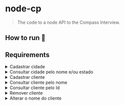 # node-cp
> The code to a node API to the Compass Interview.

## How to run 🚀

## Requirements

<details>
  <summary>Cadastrar cidade</summary>
  
  | FR (functional requirements) | NFR (non-functional requirements) | OK |
  |------------------------------|-----------------------------------|----------------|
  | Deve ser possível cadastrar uma nova cidade ao informar corretamente os dados pedidos | | ✅ |
  | Não é possível cadastrar duas ou mais cidades com o mesmo nome e o mesmo estado | | ✅ |
</details>

<details>
  <summary>Consultar cidade pelo nome e/ou estado</summary>

  | FR (functional requirements) | NFR (non-functional requirements) | OK |
  |------------------------------|-----------------------------------|----------------|
  | Deve ser possível buscar uma cidade informando seu nome e/ou o estado a qual pertence | Pode utilizar parametros de query para filtrar | ✅ |
  | Ao não informar dados para o filtro, poderão ser trazidas todas as cidades | Deverá conter paginação para controle | ✅ |
</details>

<details>
  <summary>Cadastrar cliente</summary>

  | FR (functional requirements) | NFR (non-functional requirements) | OK |
  |------------------------------|-----------------------------------|----------------|
  | Deve ser possível cadastrar um novo cliente ao informar corretamente os dados pedidos | | ✅ |
  | Cada cliente deverá ter uma cidade associada (cidade onde mora) | | ✅ |
  | Não será possível cadastrar um cliente com data de nascimento maior que a data de hoje | | ✅ |
</details>

<details>
  <summary>Consultar cliente pelo nome</summary>

  | FR (functional requirements) | NFR (non-functional requirements) | OK |
  |------------------------------|-----------------------------------|----------------|
  | Deve ser possível buscar clientes informando seu nome (ou parte) | Pode utilizar parametros de query para filtrar ou parâmetro de rota | ✅ |
</details>

<details>
  <summary>Consultar cliente pelo Id</summary>

  | FR (functional requirements) | NFR (non-functional requirements) | OK |
  |------------------------------|-----------------------------------|----------------|
  | Deve ser possível buscar um cliente específico informando seu identificador | Utilizar parâmetros de rota | ✅ |
</details>

<details>
  <summary>Remover cliente</summary>

  | FR (functional requirements) | NFR (non-functional requirements) | OK |
  |------------------------------|-----------------------------------|----------------|
  | Deve ser possível remover um cliente informando seu identificador | Utilizar parâmetros de rota | |
  | Não será possível remover um cliente cujo não seja identificado | | |
</details>

<details>
  <summary>Alterar o nome do cliente</summary>

  | FR (functional requirements) | NFR (non-functional requirements) | OK |
  |------------------------------|-----------------------------------|----------------|
  | Deve ser possível alterar o nome do cliente | Utilizar parâmetros de rota | |
</details>